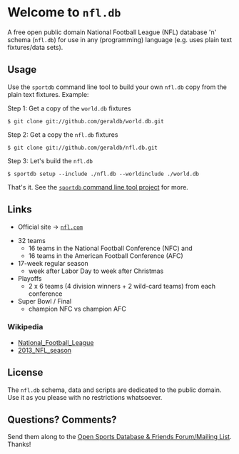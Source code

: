 # Welcome to `nfl.db`

A free open public domain National Football League (NFL) database 'n' schema
(`nfl.db`) for use in any (programming) language
(e.g. uses plain text fixtures/data sets).


## Usage

Use the `sportdb` command line tool to build your own `nfl.db` copy
from the plain text fixtures.  Example:

Step 1:  Get a copy of the `world.db` fixtures

    $ git clone git://github.com/geraldb/world.db.git

Step 2:  Get a copy the `nfl.db` fixtures

    $ git clone git://github.com/geraldb/nfl.db.git

Step 3:  Let's build the `nfl.db`

    $ sportdb setup --include ./nfl.db --worldinclude ./world.db

That's it.
See the [`sportdb` command line tool project](https://github.com/geraldb/sport.db.ruby) for more.



## Links

- Official site -> [`nfl.com`](http://nfl.com)

<!-------- some facts ------------>

- 32 teams
  - 16 teams in the National Football Conference (NFC) and
  - 16 teams in the American Football Conference (AFC)
- 17-week regular season
  - week after Labor Day to week after Christmas
- Playoffs
  - 2 x 6 teams (4 division winners + 2 wild-card teams) from each conference 
- Super Bowl / Final
  - champion NFC vs champion AFC

### Wikipedia

- [National_Football_League](http://en.wikipedia.org/wiki/National_Football_League)
- [2013_NFL_season](http://en.wikipedia.org/wiki/2013_NFL_season)


## License

The `nfl.db` schema, data and scripts are dedicated to the public domain.
Use it as you please with no restrictions whatsoever.

## Questions? Comments?

Send them along to the [Open Sports Database & Friends Forum/Mailing List](http://groups.google.com/group/opensport).
Thanks!
